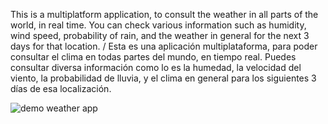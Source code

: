 This is a multiplatform application, to consult the weather in all parts of the world, in real time. You can check various information such as humidity, wind speed, probability of rain, and the weather in general for the next 3 days for that location.
/
Esta es una aplicación multiplataforma, para poder consultar el clima en todas partes del mundo, en tiempo real. Puedes consultar diversa información como lo es la humedad, la velocidad del viento, la probabilidad de lluvia, y el clima en general para los siguientes 3 días de esa localización.

![demo weather app](https://github.com/user-attachments/assets/bbbc6664-b2fc-4f0c-93c3-07b75254cb2e)
